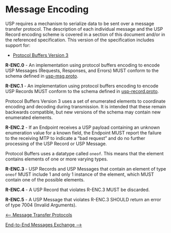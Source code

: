 <!-- Reference Links -->
[1]:	https://broadbandforum.github.io/usp-data-models/ "TR-181 Issue 2 Device:2 Data Model"
[2]: https://www.broadband-forum.org/technical/download/TR-069.pdf	"TR-069 Amendment 6	CPE WAN Management Protocol"
[3]:	https://www.broadband-forum.org/technical/download/TR-106_Amendment-8.pdf "TR-106 Amendment 8	Data Model Template for TR-069 Enabled Devices"
[4]:	https://tools.ietf.org/html/rfc7228 "RFC 7228	Terminology for Constrained-Node Networks"
[5]:	https://tools.ietf.org/html/rfc2136	"RFC 2136 Dynamic Updates in the Domain Name System"
[6]:	https://tools.ietf.org/html/rfc3007	"RFC 3007 Secure Domain Name System Dynamic Update"
[7]:	https://tools.ietf.org/html/rfc6763	"RFC 6763 DNS-Based Service Discovery"
[8]:	https://tools.ietf.org/html/rfc6762	"RFC 6762 Multicast DNS"
[9]:	https://tools.ietf.org/html/rfc7252	"RFC 7252 The Constrained Application Protocol (CoAP)"
[10]:	https://tools.ietf.org/html/rfc7390	"RFC 7390 Group Communication for the Constrained Application Protocol (CoAP)"
[11]:	https://tools.ietf.org/html/rfc4033	"RFC 4033 DNS Security Introduction and Requirements"
[12]:	https://developers.google.com/protocol-buffers/docs/proto3 "Protocol Buffers v3	Protocol Buffers Mechanism for Serializing Structured Data Version 3"
[13]: https://regauth.standards.ieee.org/standards-ra-web/pub/view.html#registries "IEEE Registration Authority"
[14]: https://tools.ietf.org/html/rfc4122 "RFC 4122 A Universally Unique IDentifier (UUID) URN Namespace"
[15]: https://tools.ietf.org/html/rfc5280 "RFC 5290 Internet X.509 Public Key Infrastructure Certificate and Certificate Revocation List (CRL) Profile"
[16]: https://tools.ietf.org/html/rfc6818 "RFC 6818 Updates to the Internet X.509 Public Key Infrastructure Certificate and Certificate Revocation List (CRL) Profile"
[17]: https://tools.ietf.org/html/rfc2234 "RFC 2234 Augmented BNF for Syntax Specifications: ABNF"
[18]: https://tools.ietf.org/html/rfc3986 "RFC 3986 Uniform Resource Identifier (URI): Generic Syntax"
[19]: https://tools.ietf.org/html/rfc2141 "RFC 2141 URN Syntax"
[20]: https://tools.ietf.org/html/rfc6455 "RFC 6455 The WebSocket Protocol"
[21]: https://stomp.github.io/stomp-specification-1.2.html "Simple Text Oriented Message Protocol"
[22]: https://tools.ietf.org/html/rfc5246 "The Transport Layer Security (TLS) Protocol Version 1.2"
[23]: https://tools.ietf.org/html/rfc6347 "Datagram Transport Layer Security Version 1.2"
[Conventions]: https://tools.ietf.org/html/rfc2119 "Key words for use in RFCs to Indicate Requirement Levels"


# Message Encoding

USP requires a mechanism to serialize data to be sent over a message transfer protocol. The description of each individual message and the USP Record encoding scheme is covered in a section of this document and/or in the referenced specification. This version of the specification includes support for:

* [Protocol Buffers Version 3][12]

**R-ENC.0** - An implementation using protocol buffers encoding to encode USP Messages (Requests, Responses, and Errors) MUST conform to the schema defined in [usp-msg.proto](https://github.com/BroadbandForum/usp/blob/master/specification/usp-msg.proto).

**R-ENC.1** - An implementation using protocol buffers encoding to encode USP Records MUST conform to the schema defined in [usp-record.proto](https://github.com/BroadbandForum/usp/blob/master/specification/usp-record.proto).

Protocol Buffers Version 3 uses a set of enumerated elements to coordinate encoding and decoding during transmission. It is intended that these remain backwards compatible, but new versions of the schema may contain new enumerated elements.

**R-ENC.2** - If an Endpoint receives a USP payload containing an unknown enumeration value for a known field, the Endpoint MUST report the failure to the receiving MTP to indicate a “bad request” and do no further processing of the USP Record or USP Message.

Protocol Buffers uses a datatype called `oneof`. This means that the element
contains elements of one or more varying types.

**R-ENC.3** - USP Records and USP Messages that contain an element of type
`oneof` MUST include 1 and only 1 instance of the element, which MUST contain
one of the possible elements.

**R-ENC.4** - A USP Record that violates R-ENC.3 MUST be discarded.

**R-ENC.5** - A USP Message that violates R-ENC.3 SHOULD return an error of
type 7004 (Invalid Arguments).

[<-- Message Transfer Protocols](/specification/mtp/)

[End-to-End Messages Exchange -->](/specification/e2e-message-exchange/)
